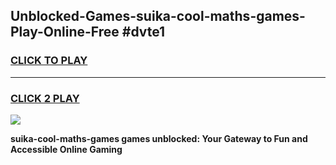 
## Unblocked-Games-suika-cool-maths-games-Play-Online-Free #dvte1
<h3>
<a href="https://us.freeplayer.one?title=suika-cool-maths-games&ref=10M">CLICK TO PLAY</a></h3>
<hr>

<h3>
<a href="https://us.freeplayer.one?title=suika-cool-maths-games&ref=10M">CLICK 2 PLAY</a>
  
</h3>

<a href="https://us.freeplayer.one?title=suika-cool-maths-games&ref=10M"><img src="https://clearcache.store/games.png"></a>


**suika-cool-maths-games games unblocked: Your Gateway to Fun and Accessible Online Gaming**
